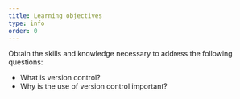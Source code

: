 ```yaml
---
title: Learning objectives
type: info
order: 0
---
```


Obtain the skills and knowledge necessary to address the following questions:
- What is version control?
- Why is the use of version control important?